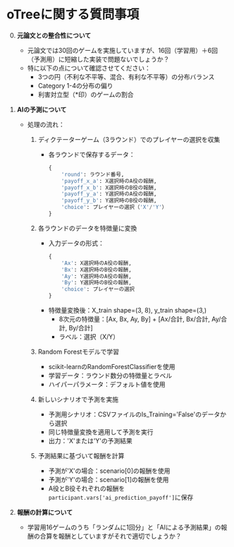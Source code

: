 # oTreeに関する質問事項

0. **元論文との整合性について**
   - 元論文では30回のゲームを実施していますが、16回（学習用）＋6回（予測用）に短縮した実装で問題ないでしょうか？
   - 特に以下の点について確認させてください：
     - 3つの円（不利な不平等、混合、有利な不平等）の分布バランス
     - Category 1-4の分布の偏り
     - 利害対立型（*印）のゲームの割合

2. **AIの予測について**
   - 処理の流れ：
     1. ディクテーターゲーム（3ラウンド）でのプレイヤーの選択を収集
        - 各ラウンドで保存するデータ：
          ```python
          {
              'round': ラウンド番号,
              'payoff_x_a': X選択時のA役の報酬,
              'payoff_x_b': X選択時のB役の報酬,
              'payoff_y_a': Y選択時のA役の報酬,
              'payoff_y_b': Y選択時のB役の報酬,
              'choice': プレイヤーの選択（'X'/'Y'）
          }
          ```

     2. 各ラウンドのデータを特徴量に変換
        - 入力データの形式：
          ```python
          {
              'Ax': X選択時のA役の報酬,
              'Bx': X選択時のB役の報酬,
              'Ay': Y選択時のA役の報酬,
              'By': Y選択時のB役の報酬,
              'choice': プレイヤーの選択
          }
          ```
        - 特徴量変換後：X_train shape=(3, 8), y_train shape=(3,)
          - 8次元の特徴量：[Ax, Bx, Ay, By] + [Ax/合計, Bx/合計, Ay/合計, By/合計]
          - ラベル：選択（X/Y）

     3. Random Forestモデルで学習
        - scikit-learnのRandomForestClassifierを使用
        - 学習データ：ラウンド数分の特徴量とラベル
        - ハイパーパラメータ：デフォルト値を使用

     4. 新しいシナリオで予測を実施
        - 予測用シナリオ：CSVファイルのIs_Training='False'のデータから選択
        - 同じ特徴量変換を適用して予測を実行
        - 出力：'X'または'Y'の予測結果

     5. 予測結果に基づいて報酬を計算
        - 予測が'X'の場合：scenario[0]の報酬を使用
        - 予測が'Y'の場合：scenario[1]の報酬を使用
        - A役とB役それぞれの報酬を`participant.vars['ai_prediction_payoff']`に保存

3. **報酬の計算について**
   - 学習用16ゲームのうち「ランダムに1回分」と「AIによる予測結果」の報酬の合算を報酬としていますがそれで適切でしょうか？